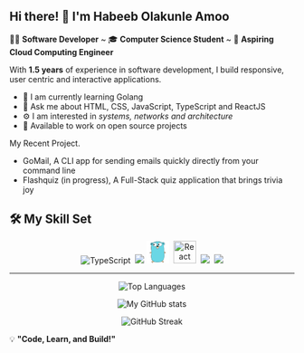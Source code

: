 ## Hi there! 👋 I'm Habeeb Olakunle Amoo

🧑‍💻 **Software Developer** ~ 🎓 **Computer Science Student** ~ 🚀 **Aspiring Cloud Computing Engineer**

With **1.5 years** of experience in software development, I build responsive, user centric and interactive applications.


- 🌱 I am currently learning Golang
- 🎉 Ask me about HTML, CSS, JavaScript, TypeScript and ReactJS
- ⚙️ I am interested in *systems, networks and architecture*
- 🚀 Available to work on open source projects
 
My Recent Project.
- GoMail, A CLI app for sending emails quickly directly from your command line
- Flashquiz (in progress), A Full-Stack quiz application that brings trivia joy
  

## 🛠 My Skill Set
<div align="center">
  <img src="https://cdn.jsdelivr.net/gh/devicons/devicon/icons/typescript/typescript-original.svg" alt="TypeScript" width="40" height="40">&nbsp;
  <img src="https://upload.wikimedia.org/wikipedia/commons/6/6a/JavaScript-logo.png" height="40" >
  <img src="assets/go-original.svg" height="40" />&nbsp;
  <img src="https://cdn.jsdelivr.net/gh/devicons/devicon/icons/react/react-original.svg" title="React" width="40" height="40"/>&nbsp;
  <img src="https://git-scm.com/images/logos/downloads/Git-Icon-1788C.png" height="40"/>&nbsp;
  <img src="https://cdn.worldvectorlogo.com/logos/postgresql.svg" height="40" />
</div>

---
<div align="center">

  ![Top Languages](https://github-readme-stats.vercel.app/api/top-langs/?username=Habeebamoo&layout=compact&theme=radical)

  ![My GitHub stats](https://github-readme-stats.vercel.app/api?username=Habeebamoo&show_icons=true&theme=radical)
  
  ![GitHub Streak](https://github-readme-streak-stats.herokuapp.com/?user=Habeebamoo&theme=radical)
</div>

💡 **"Code, Learn, and Build!"**
